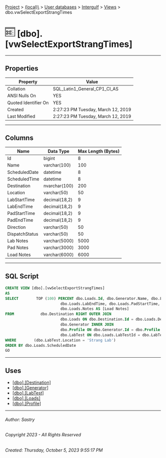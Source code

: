 #### 

[Project](../../../../index.md) > [(local)\\](../../../index.md) > [User databases](../../index.md) > [Intergulf](../index.md) > [Views](Views.md) > dbo.vwSelectExportStrangTimes

# ![Views](../../../../Images/View32.png) [dbo].[vwSelectExportStrangTimes]

---

## <a name="#properties"></a>Properties

| Property | Value |
|---|---|
| Collation | SQL_Latin1_General_CP1_CI_AS |
| ANSI Nulls On | YES |
| Quoted Identifier On | YES |
| Created | 2:27:23 PM Tuesday, March 12, 2019 |
| Last Modified | 2:27:23 PM Tuesday, March 12, 2019 |


---

## <a name="#columns"></a>Columns

| Name | Data Type | Max Length (Bytes) |
|---|---|---|
| Id | bigint | 8 |
| Name | varchar(100) | 100 |
| ScheduledDate | datetime | 8 |
| ScheduledTime | datetime | 8 |
| Destination | nvarchar(100) | 200 |
| Location | varchar(50) | 50 |
| LabStartTime | decimal(18,2) | 9 |
| LabEndTime | decimal(18,2) | 9 |
| PadStartTime | decimal(18,2) | 9 |
| PadEndTime | decimal(18,2) | 9 |
| Direction | varchar(50) | 50 |
| DispatchStatus | varchar(50) | 50 |
| Lab Notes | varchar(5000) | 5000 |
| Pad Notes | varchar(3000) | 3000 |
| Load Notes | varchar(6000) | 6000 |


---

## <a name="#sqlscript"></a>SQL Script

```sql
CREATE VIEW [dbo].[vwSelectExportStrangTimes]
AS
SELECT        TOP (100) PERCENT dbo.Loads.Id, dbo.Generator.Name, dbo.Loads.ScheduledDate, dbo.Loads.ScheduledTime, dbo.Destination.Name AS Destination, dbo.LabTest.Location, dbo.Loads.LabStartTime, 
                         dbo.Loads.LabEndTime, dbo.Loads.PadStartTime, dbo.Loads.PadEndTime, dbo.Profile.Direction, dbo.Loads.DispatchStatus, dbo.LabTest.Notes AS [Lab Notes], dbo.Loads.PadNotes AS [Pad Notes], 
                         dbo.Loads.Notes AS [Load Notes]
FROM            dbo.Destination RIGHT OUTER JOIN
                         dbo.Loads ON dbo.Destination.Id = dbo.Loads.DestinationId LEFT OUTER JOIN
                         dbo.Generator INNER JOIN
                         dbo.Profile ON dbo.Generator.Id = dbo.Profile.GeneratorId ON dbo.Loads.ProfileId = dbo.Profile.Id LEFT OUTER JOIN
                         dbo.LabTest ON dbo.Loads.LabTestId = dbo.LabTest.Id
WHERE        (dbo.LabTest.Location = 'Strang Lab')
ORDER BY dbo.Loads.ScheduledDate
GO

```


---

## <a name="#uses"></a>Uses

* [[dbo].[Destination]](../Tables/dbo_Destination.md)
* [[dbo].[Generator]](../Tables/dbo_Generator.md)
* [[dbo].[LabTest]](../Tables/dbo_LabTest.md)
* [[dbo].[Loads]](../Tables/dbo_Loads.md)
* [[dbo].[Profile]](../Tables/dbo_Profile.md)


---

###### Author:  Sastry

###### Copyright 2023 - All Rights Reserved

###### Created: Thursday, October 5, 2023 9:55:17 PM

